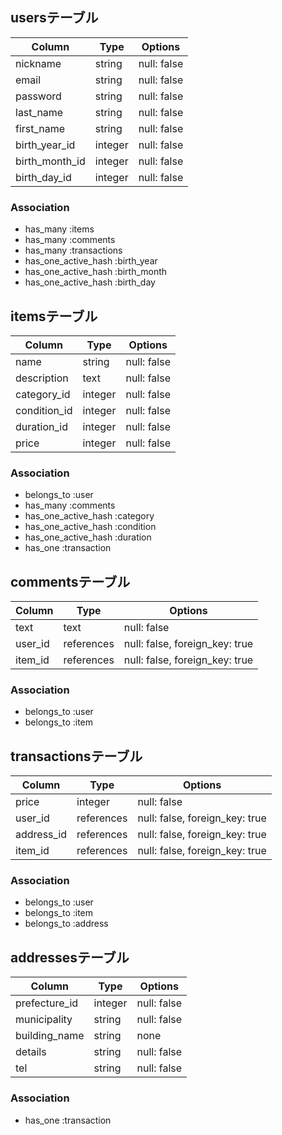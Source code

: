 ## usersテーブル

| Column         | Type       | Options     |
| -------------- | ---------- | ----------- |
| nickname       | string     | null: false |
| email          | string     | null: false |
| password       | string     | null: false |
| last_name      | string     | null: false |
| first_name     | string     | null: false |
| birth_year_id  | integer    | null: false |
| birth_month_id | integer    | null: false |
| birth_day_id   | integer    | null: false |

### Association
- has_many :items
- has_many :comments
- has_many :transactions
- has_one_active_hash :birth_year
- has_one_active_hash :birth_month
- has_one_active_hash :birth_day

## itemsテーブル

| Column       | Type    | Options     |
| ------------ | ------- | ----------- |
| name         | string  | null: false |
| description  | text    | null: false |
| category_id  | integer | null: false |
| condition_id | integer | null: false |
| duration_id  | integer | null: false |
| price        | integer | null: false |

### Association
- belongs_to :user
- has_many :comments
- has_one_active_hash :category
- has_one_active_hash :condition
- has_one_active_hash :duration
- has_one :transaction

## commentsテーブル

| Column  | Type       | Options                        |
| ------- | ---------- | ------------------------------ |
| text    | text       | null: false                    |
| user_id | references | null: false, foreign_key: true |
| item_id | references | null: false, foreign_key: true |

### Association
- belongs_to :user
- belongs_to :item

## transactionsテーブル

| Column     | Type       | Options                        |
| ---------- | -------    | ------------------------------ |
| price      | integer    | null: false                    |
| user_id    | references | null: false, foreign_key: true |
| address_id | references | null: false, foreign_key: true |
| item_id    | references | null: false, foreign_key: true |

### Association
- belongs_to :user
- belongs_to :item
- belongs_to :address

## addressesテーブル

| Column        | Type    | Options     |
| ------------- | ------- | ----------- |
| prefecture_id | integer | null: false |
| municipality  | string  | null: false |
| building_name | string  | none        |
| details       | string  | null: false |
| tel           | string  | null: false |

### Association
- has_one :transaction